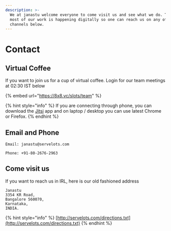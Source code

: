 ```yaml
---
description: >-
  We at janastu welcome everyone to come visit us and see what we do. These days
  most of our work is happening digitally so one can reach us on any of the
  channels below.
---
```


# Contact

## Virtual Coffee

If you want to join us for a cup of virtual coffee. Login for our team meetings at 02:30 IST below

{% embed url="https://8x8.vc/slots/team" %}

{% hint style="info" %}
If you are connecting through phone, you can download the [Jitsi](https://jitsi.org/#download) app and on laptop / desktop you can use latest Chrome or Firefox. 
{% endhint %}

## Email and Phone

```text
Email: janastu@servelots.com
```

```text
Phone: +91-80-2676-2963
```

## Come visit us

If you want to reach us in IRL, here is our old fashioned address

```text
Janastu
3354 KR Road,
Bangalore 560070,
Karnataka,
INDIA.
```

{% hint style="info" %}
[http://servelots.com/directions.txt](http://servelots.com/directions.txt)
{% endhint %}

